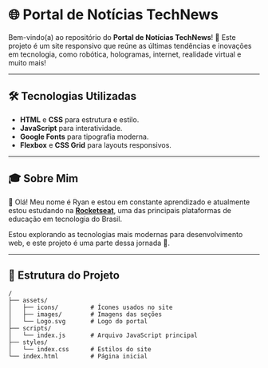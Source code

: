 # 🌐 Portal de Notícias TechNews

Bem-vindo(a) ao repositório do **Portal de Notícias TechNews**! 🚀 Este projeto é um site responsivo que reúne as últimas tendências e inovações em tecnologia, como robótica, hologramas, internet, realidade virtual e muito mais!

---

## 🛠 Tecnologias Utilizadas
- **HTML** e **CSS** para estrutura e estilo.
- **JavaScript** para interatividade.
- **Google Fonts** para tipografia moderna.
- **Flexbox** e **CSS Grid** para layouts responsivos.

---

## 🎓 Sobre Mim

👋 Olá! Meu nome é Ryan e estou em constante aprendizado e atualmente estou estudando na **[Rocketseat](https://www.rocketseat.com.br/)**, uma das principais plataformas de educação em tecnologia do Brasil.

Estou explorando as tecnologias mais modernas para desenvolvimento web, e este projeto é uma parte dessa jornada 🚀.

---

## 📂 Estrutura do Projeto
```plaintext
/
├── assets/
│   ├── icons/         # Ícones usados no site
│   ├── images/        # Imagens das seções
│   └── Logo.svg       # Logo do portal
├── scripts/
│   └── index.js       # Arquivo JavaScript principal
├── styles/
│   └── index.css      # Estilos do site
└── index.html         # Página inicial
